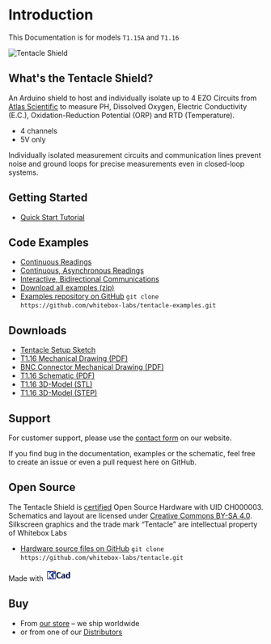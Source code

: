 # Introduction

This Documentation is for models `T1.15A` and `T1.16`

![Tentacle Shield](https://www.whiteboxes.ch/wp-content/uploads/2015/06/medium_schraeg_schatten1.jpg)

## What's the Tentacle Shield?
An Arduino shield to host and individually isolate up to 4 EZO Circuits from [Atlas Scientific](https://www.atlas-scientific.com) to measure PH, Dissolved Oxygen, Electric Conductivity (E.C.), Oxidation-Reduction Potential (ORP) and RTD (Temperature).

* 4 channels
* 5V only

Individually isolated measurement circuits and communication lines prevent noise and ground loops for precise measurements even in closed-loop systems.

## Getting Started
* [Quick Start Tutorial](quickstart.md)

## Code Examples
* [Continuous Readings](continuous-example.md)
* [Continuous, Asynchronous Readings](asynchronous-example.md)
* [Interactive, Bidirectional Communications](interactive-example.md)
* [Download all examples (zip)](https://github.com/whitebox-labs/tentacle-examples/archive/master.zip)
* [Examples repository on GitHub](https://github.com/whitebox-labs/tentacle-examples)
`git clone https://github.com/whitebox-labs/tentacle-examples.git`

## Downloads
* [Tentacle Setup Sketch](https://raw.githubusercontent.com/whitebox-labs/tentacle-examples/master/arduino/tentacle-setup/tentacle_setup/tentacle_setup.ino ':target=_blank')
* [T1.16 Mechanical Drawing (PDF)](https://github.com/whitebox-labs/tentacle/raw/master/hardware/mechanical/tentacle_t1_mechanical.pdf)
* [BNC Connector Mechanical Drawing (PDF)](https://github.com/whitebox-labs/tentacle/raw/master/hardware/mechanical/bnc_mechanical.pdf)
* [T1.16 Schematic (PDF)](https://github.com/whitebox-labs/tentacle/raw/master/hardware/tentacle_schematic.pdf)
* [T1.16 3D-Model (STL)](https://github.com/whitebox-labs/tentacle/blob/master/hardware/mechanical/tentacle_t1.STL)
* [T1.16 3D-Model (STEP)](https://github.com/whitebox-labs/tentacle/blob/master/hardware/mechanical/tentacle_t1.STEP)

## Support
For customer support, please use the [contact form](https://www.whiteboxes.ch/contact/) on our website.

If you find bug in the documentation, examples or the schematic, feel free to create an issue or even a pull request here on GitHub.


## Open Source
The Tentacle Shield is [certified](http://certificate.oshwa.org/certification-directory/) Open Source Hardware with UID CH000003. Schematics and layout are licensed under [Creative Commons BY-SA 4.0](http://creativecommons.org/licenses/by-sa/4.0/). Silkscreen graphics and the trade mark “Tentacle” are intellectual property of Whitebox Labs

* [Hardware source files on GitHub](https://github.com/whitebox-labs/tentacle) `git clone https://github.com/whitebox-labs/tentacle.git`

Made with [![KiCAD logo](_media/kicad_logo_small.png)](http://kicad-pcb.org/)


## Buy
* From [our store](https://www.whiteboxes.ch/shop/tentacle/) – we ship worldwide
* or from one of our [Distributors](https://www.whiteboxes.ch/distributors)

